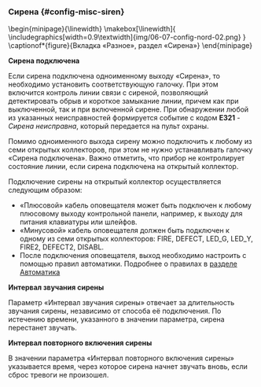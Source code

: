 ### Сирена {#config-misc-siren}

\begin{minipage}{\linewidth}
	\makebox[\linewidth]{
 		\includegraphics[width=0.9\textwidth]{img/06-07-config-nord-02.png}
 	}
	\captionof*{figure}{Вкладка «Разное», раздел «Сирена»}
\end{minipage}


**Сирена подключена**  

Если сирена подключена одноименному выходу «Сирена», то необходимо установить соответствующую галочку. При этом включится контроль линии связи с сиреной, позволяющий детектировать обрыв и короткое замыкание линии, причем как при выключенной, так и при включенной сирене. При обнаружении любой из указанных неисправностей формируется  событие с кодом **E321** - *Сирена неисправна*, который передается на пульт охраны.

Помимо одноименного выхода сирену можно подключить к любому из семи открытых коллекторов, при этом не нужно устанавливать галочку «Сирена подключена». Важно отметить, что прибор не контролирует состояние линии, если сирена подключена на открытый коллектор.

Подключение сирены на открытый коллектор осуществляется следующим образом:

* «Плюсовой» кабель оповещателя может быть подключен к любому плюсовому выходу контрольной панели, например, к выходу для питания клавиатуры или шлейфов. 
* «Минусовой» кабель оповещателя должен быть подключен к одному из семи открытых коллекторов: FIRE, DEFECT, LED_G, LED_Y, FIRE2, DEFECT2, DISABL.
* После подключения оповещателя, выход необходимо настроить с помощью правил автоматики. Подробнее о правилах в [разделе Автоматика](#config-automation)


**Интервал звучания сирены**

Параметр «Интервал звучания сирены» отвечает за длительность звучания сирены, независимо от способа её подключения. По истечению времени, указанного в значении параметра, сирена перестанет звучать.

**Интервал повторного включения сирены**

В значении параметра «Интервал повторного включения сирены» указывается время, через которое сирена начнет звучать вновь, если сброс тревоги не произошел.


